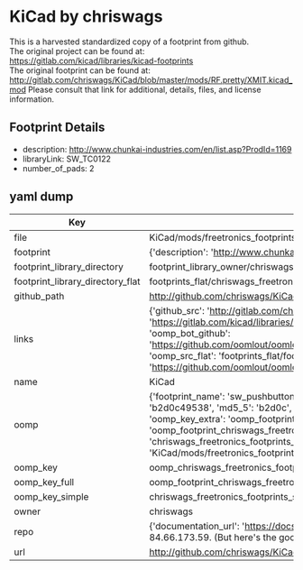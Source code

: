 # KiCad by chriswags  
This is a harvested standardized copy of a footprint from github.  
The original project can be found at:  
https://gitlab.com/kicad/libraries/kicad-footprints  
The original footprint can be found at:
http://gitlab.com/chriswags/KiCad/blob/master/mods/RF.pretty/XMIT.kicad_mod
Please consult that link for additional, details, files, and license information.  
## Footprint Details
* description: http://www.chunkai-industries.com/en/list.asp?ProdId=1169  
* libraryLink: SW_TC0122  
* number_of_pads: 2  
## yaml dump  
| Key | Value |  
| --- | --- |  
| file | KiCad/mods/freetronics_footprints.pretty/SW_PUSHBUTTON_TC0122.kicad_mod |  
| footprint | {'description': 'http://www.chunkai-industries.com/en/list.asp?ProdId=1169', 'libraryLink': 'SW_TC0122', 'number_of_pads': 2} |  
| footprint_library_directory | footprint_library_owner/chriswags_KiCad |  
| footprint_library_directory_flat | footprints_flat/chriswags_freetronics_footprints_sw_pushbutton_tc0122/working |  
| github_path | http://github.com/chriswags/KiCad/blob/master/mods/freetronics_footprints.pretty/SW_PUSHBUTTON_TC0122.kicad_mod |  
| links | {'github_src': 'http://gitlab.com/chriswags/KiCad/blob/master/mods/RF.pretty/XMIT.kicad_mod', 'github_src_repo': 'https://gitlab.com/kicad/libraries/kicad-footprints', 'oomp_bot': 'footprints/chriswags_freetronics_footprints_sw_pushbutton_tc0122/working', 'oomp_bot_github': 'https://github.com/oomlout/oomlout_oomp_footprint_bot/tree/main/footprints/chriswags_freetronics_footprints_sw_pushbutton_tc0122/working', 'oomp_src_flat': 'footprints_flat/footprints_flat/chriswags_freetronics_footprints_sw_pushbutton_tc0122/working', 'oomp_src_flat_github': 'https://github.com/oomlout/oomlout_oomp_footprint_src/tree/main/footprints_flat/chriswags_freetronics_footprints_sw_pushbutton_tc0122/working'} |  
| name | KiCad |  
| oomp | {'footprint_name': 'sw_pushbutton_tc0122', 'library_name': 'freetronics_footprints', 'md5': 'b2d0c495386eb83362401fc5551fa579', 'md5_10': 'b2d0c49538', 'md5_5': 'b2d0c', 'md5_6': 'b2d0c4', 'oomp_key': 'oomp_chriswags_freetronics_footprints_sw_pushbutton_tc0122', 'oomp_key_extra': 'oomp_footprint_chriswags_freetronics_footprints_sw_pushbutton_tc0122', 'oomp_key_full': 'oomp_footprint_chriswags_freetronics_footprints_sw_pushbutton_tc0122_b2d0c4', 'oomp_key_simple': 'chriswags_freetronics_footprints_sw_pushbutton_tc0122', 'original_filename': 'KiCad/mods/freetronics_footprints.pretty/SW_PUSHBUTTON_TC0122.kicad_mod', 'owner_name': 'chriswags'} |  
| oomp_key | oomp_chriswags_freetronics_footprints_sw_pushbutton_tc0122 |  
| oomp_key_full | oomp_footprint_chriswags_freetronics_footprints_sw_pushbutton_tc0122 |  
| oomp_key_simple | chriswags_freetronics_footprints_sw_pushbutton_tc0122 |  
| owner | chriswags |  
| repo | {'documentation_url': 'https://docs.github.com/rest/overview/resources-in-the-rest-api#rate-limiting', 'message': "API rate limit exceeded for 84.66.173.59. (But here's the good news: Authenticated requests get a higher rate limit. Check out the documentation for more details.)"} |  
| url | http://github.com/chriswags/KiCad |  

